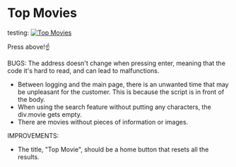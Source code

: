 # Top Movies
 testing: 
[![Top Movies](https://img.shields.io/endpoint?url=https://dashboard.cypress.io/badge/simple/3wozgw&style=flat&logo=cypress)](https://dashboard.cypress.io/projects/3wozgw/runs)

Press above!☝️

BUGS: 
 The address doesn't change when pressing enter, meaning that the code it's hard to read, and can lead to malfunctions.
 - Between logging and the main page, there is an unwanted time that may be unpleasant for the customer. This is because the script is in front of the body.
 - When using the search feature without putting any characters, the div.movie gets empty.
 - There are movies without pieces of information or images.

IMPROVEMENTS:
 - The title, "Top Movie", should be a home button that resets all the results.
